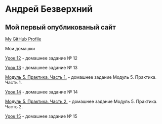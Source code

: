 # Андрей Безверхний
## Мой первый опубликованый сайт
 
[My GitHub Profile](https://github.com/AndreyBezverkhnii "Мой профиль GitHub")          

Мои домашки

[Урок 12](https://andreybezverkhnii.github.io/src/ "Домашка") - домашнее задание № 12

[Урок 13](https://andreybezverkhnii.github.io/lesson_13/ "Домашка") - домашнее задание № 13

[Модуль 5. Практика. Часть 1.](https://andreybezverkhnii.github.io/lesson_5-1/ "Домашка") - домашнее задание Модуль 5. Практика. Часть 1.

[Урок 14](https://andreybezverkhnii.github.io/lesson_14/ "Домашка") - домашнее задание № 14

[Модуль 5. Практика. Часть 2.](https://andreybezverkhnii.github.io/lesson_5-2/ "Домашка") - домашнее задание Модуль 5. Практика. Часть 2.

[Урок 15](https://andreybezverkhnii.github.io/lesson_15/ "Домашка") - домашнее задание № 15
